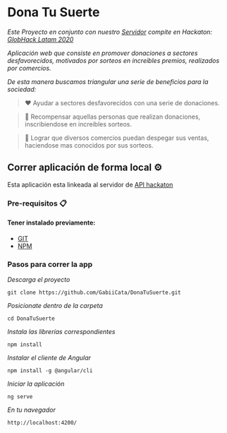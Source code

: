 # Dona Tu Suerte 

_Este Proyecto en conjunto con nuestro  [Servidor](https://github.com/ekrenz-developer/API-AutoEcoPlant) compite en  Hackaton: [GlobHack Latam 2020](https://www.belatrixsf.com/globhack/)_ 

_Aplicación web que consiste en promover donaciones a sectores desfavorecidos, motivados por sorteos en increibles premios, realizados por comercios._

_De esta manera buscamos triangular una serie de beneficios para la sociedad:_
> ❤️ Ayudar a sectores desfavorecidos con una serie de donaciones.

> 🎁 Recompensar aquellas personas que realizan donaciones, inscribiendose en increibles sorteos.

> 🚀 Lograr que diversos comercios puedan despegar sus ventas, haciendose mas conocidos por sus sorteos.

## Correr aplicación de forma local ⚙️

Esta aplicación esta linkeada al servidor de [API hackaton](https://github.com/ekrenz-developer/API-AutoEcoPlant)

### Pre-requisitos 📋
#### Tener instalado previamente:  

* [GIT](https://git-scm.com/downloads)
* [NPM](https://nodejs.org/es/download/)

### Pasos para correr la app

_Descarga el proyecto_
  ```
git clone https://github.com/GabiiCata/DonaTuSuerte.git
  ```

_Posicionate dentro de la carpeta_
  ```
  cd DonaTuSuerte
  ```

_Instala las librerías correspondientes_
  ``` 
  npm install
  ```

_Instalar el cliente de Angular_
  ```
  npm install -g @angular/cli
  ```
_Iniciar la aplicación_
  ```
  ng serve
  ```

  _En tu navegador_
  ```
  http://localhost:4200/
  ```
